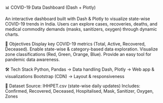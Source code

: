 📊 COVID-19 Data Dashboard (Dash + Plotly)

An interactive dashboard built with Dash & Plotly to visualize state-wise COVID-19 trends in India. Users can explore cases, recoveries, deaths, and medical commodity demands (masks, sanitizers, oxygen) through dynamic charts.

🎯 Objectives
Display key COVID-19 metrics (Total, Active, Recovered, Deceased).
Enable state-wise & category-based data exploration.
Visualize zone classifications (Red, Green, Orange, Blue).
Provide an easy tool for pandemic data awareness.

🛠 Tech Stack
Python, Pandas → Data handling
Dash, Plotly → Web app & visualizations
Bootstrap (CDN) → Layout & responsiveness

📁 Dataset
Source: IHHPET.csv (state-wise daily updates)
Includes: Confirmed, Recovered, Deceased, Hospitalised, Mask, Sanitizer, Oxygen, Zones

